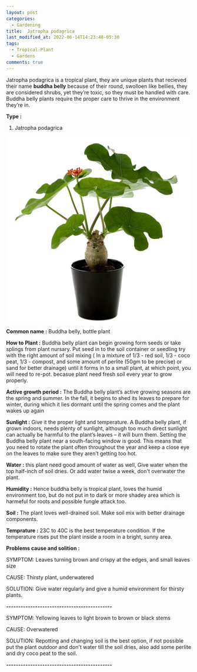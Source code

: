 ```yaml
---
layout: post
categories:
  - Gardening
title:  Jatropha podagrica
last_modified_at: 2022-06-14T14:23:48-05:30
tags:   
  - Tropical-Plant
  - Gardens
comments: true
---
```


Jatropha podagrica is a tropical plant, they are unique plants that recieved their name **buddha belly** because of their round, swolloen like bellies, they are considered shrubs, yet they’re toxic, so they must be handled with care. Buddha belly plants require the proper care to thrive in the environment they’re in.

**Type :**

1) Jatropha podagrica

![Photo 1: Jatropha podagrica](/assets/buddhabelly_1.jpeg)

**Common name :** Buddha belly, bottle plant

**How to Plant :**
Buddha belly plant can begin growing form seeds or take splings from plant nursary.
Put seed in to the soil container or seedling try with the right amount of soil mixing ( In a mixture of 1/3 - red soil, 1/3 - coco peat, 1/3 - compost, and some amount of perlite (50gm to be precise) or sand for better drainage)
until it forms in to a small plant, at which point, you will need to re-pot. becasue plant need fresh soil every year to grow properly.

**Active growth period :** The Buddha belly plant’s active growing seasons are the spring and summer. In the fall, it begins to shed its leaves to prepare for winter, during which it lies dormant until the spring comes and the plant wakes up again

**Sunlight :** Give it the proper light and temperature. A Buddha belly plant, if grown indoors, needs plenty of sunlight, although too much direct sunlight can actually be harmful to the plant’s leaves – it will burn them. Setting the Buddha belly plant near a south-facing window is good. This means that you need to rotate the plant often throughout the year and keep a close eye on the leaves to make sure they aren’t getting too hot.

**Water :** this plant need good amount of water as well, Give water when the top half-inch of soil dries. Or add water twise a week, don't overwater the plant.

**Humidity :** Hence buddha belly is tropical plant, loves the humid environment too, but do not put in to dark or more shadey area which is harmeful for roots and possible fungle attack too.

**Soil :** The plant loves well-drained soil. Make soil mix with better drainage components.

**Temprature :** 23C to 40C is the best temperature condition. If the temperature rises put the plant inside a room in a bright, sunny area.

**Problems cause and solition :**

SYMPTOM: Leaves turning brown and crispy at the edges, and small leaves size

CAUSE: Thirsty plant, underwatered

SOLUTION: Give water regularly and give a humid environment for thirsty plants.

**--------------------------------------------**

SYMPTOM: Yellowing leaves to light brown to brown or black stems

CAUSE: Overwatered

SOLUTION: Repotting and changing soil is the best option, if not possible put the plant outdoor and don't water till the soil dries, also add some perlite and dry coco peat to the soil.

**--------------------------------------------**